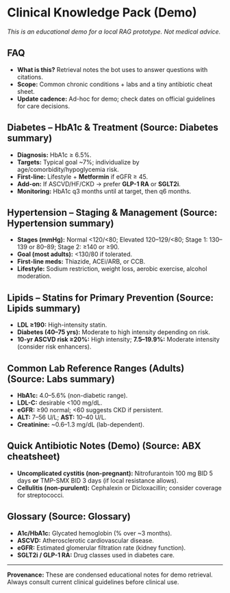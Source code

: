 # Clinical Knowledge Pack (Demo)
_This is an educational demo for a local RAG prototype. Not medical advice._

## FAQ
- **What is this?** Retrieval notes the bot uses to answer questions with citations.
- **Scope:** Common chronic conditions + labs and a tiny antibiotic cheat sheet.
- **Update cadence:** Ad-hoc for demo; check dates on official guidelines for care decisions.

## Diabetes – HbA1c & Treatment  (Source: Diabetes summary)
- **Diagnosis:** HbA1c ≥ 6.5%.
- **Targets:** Typical goal ~7%; individualize by age/comorbidity/hypoglycemia risk.
- **First-line:** Lifestyle + **Metformin** if eGFR ≥ 45.
- **Add-on:** If ASCVD/HF/CKD → prefer **GLP-1 RA** or **SGLT2i**.
- **Monitoring:** HbA1c q3 months until at target, then q6 months.

## Hypertension – Staging & Management  (Source: Hypertension summary)
- **Stages (mmHg):** Normal <120/<80; Elevated 120–129/<80; Stage 1: 130–139 or 80–89; Stage 2: ≥140 or ≥90.
- **Goal (most adults):** <130/80 if tolerated.
- **First-line meds:** Thiazide, ACEi/ARB, or CCB.
- **Lifestyle:** Sodium restriction, weight loss, aerobic exercise, alcohol moderation.

## Lipids – Statins for Primary Prevention  (Source: Lipids summary)
- **LDL ≥190:** High-intensity statin.
- **Diabetes (40–75 yrs):** Moderate to high intensity depending on risk.
- **10-yr ASCVD risk ≥20%:** High intensity; **7.5–19.9%:** Moderate intensity (consider risk enhancers).

## Common Lab Reference Ranges (Adults)  (Source: Labs summary)
- **HbA1c:** 4.0–5.6% (non-diabetic range).
- **LDL-C:** desirable <100 mg/dL.
- **eGFR:** ≥90 normal; <60 suggests CKD if persistent.
- **ALT:** 7–56 U/L; **AST:** 10–40 U/L.
- **Creatinine:** ~0.6–1.3 mg/dL (lab-dependent).

## Quick Antibiotic Notes (Demo)  (Source: ABX cheatsheet)
- **Uncomplicated cystitis (non-pregnant):** Nitrofurantoin 100 mg BID 5 days **or** TMP-SMX BID 3 days (if local resistance allows).
- **Cellulitis (non-purulent):** Cephalexin or Dicloxacillin; consider coverage for streptococci.

## Glossary (Source: Glossary)
- **A1c/HbA1c:** Glycated hemoglobin (% over ~3 months).
- **ASCVD:** Atherosclerotic cardiovascular disease.
- **eGFR:** Estimated glomerular filtration rate (kidney function).
- **SGLT2i / GLP-1 RA:** Drug classes used in diabetes care.

---
**Provenance:** These are condensed educational notes for demo retrieval. Always consult current clinical guidelines before clinical use.
